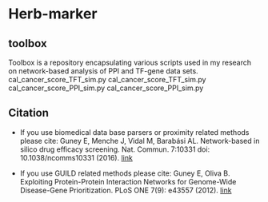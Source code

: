 # Herb-marker
## toolbox

Toolbox is a repository encapsulating various scripts used in my research on network-based analysis of PPI and TF-gene data sets. 
cal_cancer_score_TFT_sim.py
cal_cancer_score_TFT_sim.py
cal_cancer_score_PPI_sim.py
cal_cancer_score_PPI_sim.py
## Citation

* If you use biomedical data base parsers or proximity related methods please cite: Guney E, Menche J, Vidal M, Barab&aacute;si AL. Network-based in silico drug efficacy screening. Nat. Commun. 7:10331 doi: 10.1038/ncomms10331 (2016). [link](http://www.nature.com/ncomms/2016/160201/ncomms10331/full/ncomms10331.html)

* If you use GUILD related methods please cite: 
Guney E, Oliva B. Exploiting Protein-Protein Interaction Networks for Genome-Wide Disease-Gene Prioritization. PLoS ONE 7(9): e43557 (2012). [link](http://journals.plos.org/plosone/article?id=10.1371/journal.pone.0043557)
